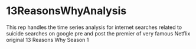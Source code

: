 # 13ReasonsWhyAnalysis
This rep handles the time series analysis for internet searches related to suicide searches on google pre and post the premier of very famous Netflix original 13 Reasons Why Season 1
